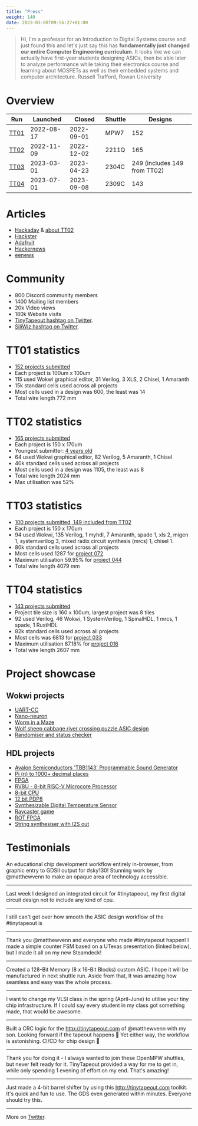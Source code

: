 ```yaml
---
title: "Press"
weight: 140
date: 2023-03-08T09:56:27+01:00
---
```


> Hi, I'm a professor for an Introduction to Digital Systems course and just found this and let's just say this has **fundamentally just changed our entire Computer Engineering curriculum**. It looks like we can actually have first-year students designing ASICs, then be able later to analyze performance while taking their electronics course and learning about MOSFETs as well as their embedded systems and computer architecture. Russell Trafford, Rowan University

# Overview

| Run  | Launched    | Closed     | Shuttle | Designs | 
|------|-------------|------------|---------|---------|
| [TT01](/runs/tt01) | 2022-08-17 | 2022-09-01 | MPW7    | 152     |
| [TT02](/runs/tt02) | 2022-11-09 | 2022-12-02 | 2211Q   | 165     |
| [TT03](/runs/tt03) | 2023-03-01 | 2023-04-23 | 2304C   | 249 (includes 149 from TT02) |
| [TT04](/runs/tt04) | 2023-07-01 | 2023-09-08 | 2309C   | 143     |

# Articles

* [Hackaday](https://hackaday.com/2023/03/05/tiny-tapeout-3-get-your-own-chip-deign-to-a-fab/) & [about TT02](https://hackaday.com/2022/10/23/design-your-own-chip-with-tinytapeout/)
* [Hackster](https://www.hackster.io/news/matthew-venn-launches-tiny-tapeout-3-to-take-you-from-idea-to-chip-design-in-minutes-00e00946e10a)
* [Adafruit](https://blog.adafruit.com/2022/08/31/tinytapeout-making-it-easier-to-get-a-chip-design-manufactured-tinytapeout-matthewvenn/)
* [Hackernews](https://news.ycombinator.com/item?id=32617620)
* [eenews](https://www.eenewseurope.com/en/tinytapeout-boost-for-open-source-silicon-chip-design/)

# Community

* 800 Discord community members
* 1400 Mailing list members
* 20k Video views
* 180k Website visits
* [TinyTapeout hashtag on Twitter](https://twitter.com/search?q=tinytapeout).
* [SiliWiz hashtag on Twitter](https://twitter.com/search?q=siliwiz).

# TT01 statistics

* [152 projects submitted](/runs/tt01)
* Each project is 100um x 100um
* 115 used Wokwi graphical editor, 31 Verilog, 3 XLS, 2 Chisel, 1 Amaranth
* 15k standard cells used across all projects
* Most cells used in a design was 600, the least was 14
* Total wire length 772 mm

# TT02 statistics

* [165 projects submitted](/runs/tt02)
* Each project is 150 x 170um
* Youngest submitter: [4 years old](https://tinytapeout.com/runs/tt02/031)
* 64 used Wokwi graphical editor, 82 Verilog, 5 Amaranth, 1 Chisel
* 40k standard cells used across all projects
* Most cells used in a design was 1105, the least was 8
* Total wire length 2024 mm
* Max utilisation was 52%

# TT03 statistics

* [100 projects submitted, 149 included from TT02](/runs/tt03)
* Each project is 150 x 170um
* 94 used Wokwi, 135 Verilog, 1 myhdl, 7 Amaranth, spade 1, xls 2, migen 1, systemverilog 3, mixed radix circuit synthesis (mrcs) 1, chisel 1.
* 80k standard cells used across all projects
* Most cells used 1287 for [project 072](/runs/tt03/072)
* Maximum utilisation 59.95% for [project 044](/runs/tt03/044)
* Total wire length 4079 mm

# TT04 statistics

* [143 projects submitted](/runs/tt04)
* Project tile size is 160 x 100um, largest project was 8 tiles
* 92 used Verilog, 46 Wokwi, 1 SystemVerilog, 1 SpinalHDL, 1 mrcs, 1 spade, 1 RustHDL
* 82k standard cells used across all projects
* Most cells was 6813 for [project 033](/runs/tt04/033)
* Maximum utilisation 87.18% for [project 016](/runs/tt04/016)
* Total wire length 2607 mm                                                                                                                                                                                                                        

# Project showcase

## Wokwi projects

* [UART-CC](/runs/tt02/057)
* [Nano-neuron](/runs/tt02/066)
* [Worm in a Maze](/runs/tt02/084)
* [Wolf sheep cabbage river crossing puzzle ASIC design](/runs/tt02/111)
* [Randomiser and status checker](/runs/tt04/288)

## HDL projects 

* [Avalon Semiconductors 'TBB1143' Programmable Sound Generator](/runs/tt02/024/)
* [Pi (π) to 1000+ decimal places](/runs/tt02/036)
* [FPGA](/runs/tt02/090)
* [RV8U - 8-bit RISC-V Microcore Processor](/runs/tt02/107)
* [8-bit CPU](/runs/tt02/085/)
* [12 bit PDP8](/runs/tt03/019)
* [Synthesizable Digital Temperature Sensor](/runs/tt03/047/)
* [Raycaster game](/runs/tt04/033)
* [ROT FPGA](/runs/tt04/197)
* [String synthesiser with I2S out](/runs/tt04/052)

# Testimonials

An educational chip development workflow entirely in-browser, 
from graphic entry to GDSII output for #sky130! Stunning work by 
@matthewvenn to make an opaque area of technology accessible.

---
Last week I designed an integrated circuit for #tinytapeout, my first digital circuit design not to include any kind of cpu.

---
I still can't get over how smooth the ASIC design workflow of the #tinytapeout is 

---
Thank you @matthewvenn and everyone who made #tinytapeout happen! I made a simple counter FSM based on a UTexas presentation (linked below), but I made it all on my new Steamdeck!

---
Created a 128-Bit Memory (8 x 16-Bit Blocks) custom ASIC. I hope it will be manufactured in next shuttle run.
Aside from that, It was amazing how seamless and easy was the whole process.

---

I want to change my VLSI class in the spring (April-June) to utilise your tiny chip infrastructure. If I could say every student in my class got something made, that would be awesome.

---
Built a CRC logic for the http://tinytapeout.com of @matthewvenn with my son. Looking forward if the tapeout happens 🥰 Yet either way, the workflow is astonishing. CI/CD for chip design 🤯

---
Thank you for doing it - I always wanted to join these OpenMPW shuttles, but never felt ready for it. TinyTapeout provided a way for me to get in, while only spending 1 evening of effort on my end. That's amazing! 

---
Just made a 4-bit barrel shifter by using this http://tinytapeout.com toolkit. It's quick and fun to use. The GDS even generated within minutes. Everyone should try this.

---

More on [Twitter](https://twitter.com/search?q=tinytapeout).
